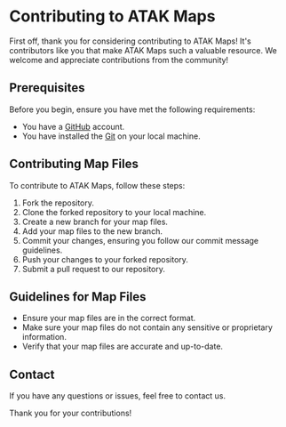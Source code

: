# Contributing to ATAK Maps

First off, thank you for considering contributing to ATAK Maps! It's contributors like you that make ATAK Maps such a valuable resource. We welcome and appreciate contributions from the community!

## Prerequisites

Before you begin, ensure you have met the following requirements:

* You have a [GitHub](https://github.com/) account.
* You have installed the [Git](https://git-scm.com/) on your local machine.

## Contributing Map Files

To contribute to ATAK Maps, follow these steps:

1. Fork the repository.
2. Clone the forked repository to your local machine.
3. Create a new branch for your map files.
4. Add your map files to the new branch.
5. Commit your changes, ensuring you follow our commit message guidelines.
6. Push your changes to your forked repository.
7. Submit a pull request to our repository.

## Guidelines for Map Files

* Ensure your map files are in the correct format.
* Make sure your map files do not contain any sensitive or proprietary information.
* Verify that your map files are accurate and up-to-date.

## Contact

If you have any questions or issues, feel free to contact us.

Thank you for your contributions!
